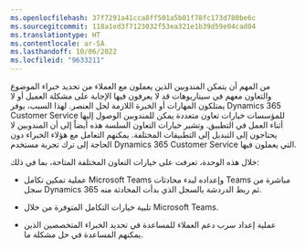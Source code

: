 ```yaml
---
ms.openlocfilehash: 37f7291a41cca8ff501a5b01f78fc173d780be6c
ms.sourcegitcommit: 118a1ed3f7123032f53ea321e1b39d59e04cad04
ms.translationtype: HT
ms.contentlocale: ar-SA
ms.lasthandoff: 10/06/2022
ms.locfileid: "9633211"
---
```

من المهم أن يتمكن المندوبين الذين يعملون مع العملاء من تحديد خبراء الموضوع والتعاون معهم في سيناريوهات قد لا يعرفون فيها الإجابة على مشكلة العميل أو لا يمتلكون المهارات أو الخبرة اللازمة لحل العنصر. لهذا السبب، يوفر Dynamics 365 Customer Service للمؤسسات خيارات تعاون متعددة يمكن للمندوبين الوصول إليها أثناء العمل في التطبيق. وتشير خيارات التعاون السلسة هذه أيضاً إلى أن المندوبين لا يحتاجون إلى التبديل إلى التطبيقات المختلفة. يمكنهم التعامل مع هؤلاء الخبراء دون الحاجة إلى ترك تجربة مستخدم Dynamics 365 Customer Service التي يعملون فيها.

خلال هذه الوحدة، تعرفت على خيارات التعاون المختلفة المتاحة، بما في ذلك:

-   عملية تمكين تكامل Microsoft Teams وإعداده لبدء محادثات Teams مباشرة من سجل Dynamics 365 ثم ربط الدردشة بالسجل الذي بدأت المحادثة منه.

-   تلبية خيارات التكامل المتوفرة من خلال Microsoft Teams.

-   عملية إعداد سرب دعم العملاء للمساعدة في تحديد الخبراء المتخصصين الذين يمكنهم المساعدة في حل مشكلة ما.
